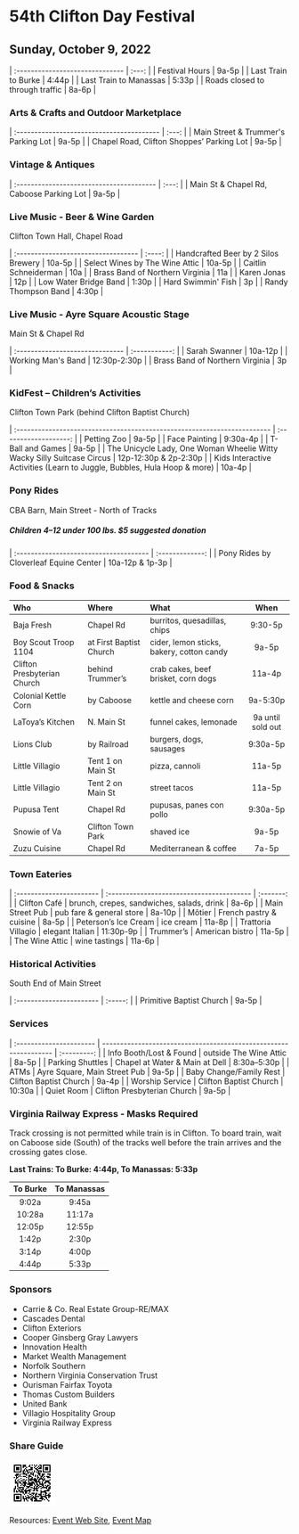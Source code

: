 # 54th Clifton Day Festival

## Sunday, October 9, 2022

| :------------------------------ | :---: |
| Festival Hours                  | 9a-5p |
| Last Train to Burke             | 4:44p |
| Last Train to Manassas          | 5:33p |
| Roads closed to through traffic | 8a-6p |

### Arts & Crafts and Outdoor Marketplace

| :---------------------------------------- | :---: |
| Main Street & Trummer's Parking Lot       | 9a-5p |
| Chapel Road, Clifton Shoppes’ Parking Lot | 9a-5p |

### Vintage & Antiques

| :--------------------------------------- | :---: |
| Main St & Chapel Rd, Caboose Parking Lot | 9a-5p |

### Live Music - Beer & Wine Garden

Clifton Town Hall, Chapel Road

| :---------------------------------- | :----: |
| Handcrafted Beer by 2 Silos Brewery | 10a-5p |
| Select Wines by The Wine Attic      | 10a-5p |
| Caitlin Schneiderman                | 10a    |
| Brass Band of Northern Virginia     | 11a    |
| Karen Jonas                         | 12p    |
| Low Water Bridge Band               | 1:30p  |
| Hard Swimmin' Fish                  | 3p     |
| Randy Thompson Band                 | 4:30p  |

### Live Music - Ayre Square Acoustic Stage

Main St & Chapel Rd

| :------------------------------ | :-----------: |
| Sarah Swanner                   | 10a-12p |
| Working Man's Band              | 12:30p-2:30p  |
| Brass Band of Northern Virginia | 3p         |

### KidFest – Children’s Activities

Clifton Town Park (behind Clifton Baptist Church)

| :----------------------------------------------------------------------- | :-------------------: |
| Petting Zoo                                                              | 9a-5p                 |
| Face Painting                                                            | 9:30a-4p              |
| T-Ball and Games                                                         | 9a-5p                 |
| The Unicycle Lady, One Woman Wheelie Witty Wacky Silly Suitcase Circus   | 12p-12:30p & 2p-2:30p |
| Kids Interactive Activities (Learn to Juggle, Bubbles, Hula Hoop & more) | 10a-4p                |

### Pony Rides

CBA Barn, Main Street - North of Tracks

##### Children 4–12 under 100 lbs. $5 suggested donation

| :------------------------------------- | :-------------: |
| Pony Rides by Cloverleaf Equine Center | 10a-12p & 1p-3p |

### Food & Snacks

| Who                         | Where                     | What                                         | When              |
| :-------------------------- | :---------                | :------------------------------------------- | :---------------: |
| Baja Fresh                  | Chapel Rd                 | burritos, quesadillas, chips                 | 9:30-5p           |
| Boy Scout Troop 1104        | at First Baptist Church   | cider, lemon sticks, bakery, cotton candy    | 9a-5p             |
| Clifton Presbyterian Church | behind Trummer’s          | crab cakes, beef brisket, corn dogs          | 11a-4p            |
| Colonial Kettle Corn        | by Caboose                | kettle and cheese corn                       | 9a-5:30p          |
| LaToya’s Kitchen            | N. Main St                | funnel cakes, lemonade                       | 9a until sold out |
| Lions Club                  | by Railroad               | burgers, dogs, sausages                      | 9:30a-5p          |
| Little Villagio             | Tent 1 on Main St         | pizza, cannoli                               | 11a-5p            |
| Little Villagio             | Tent 2 on Main St         | street tacos                                 | 11a-5p            |
| Pupusa Tent                 | Chapel Rd                 | pupusas, panes con pollo                     | 9:30a-5p          |
| Snowie of Va                | Clifton Town Park         | shaved ice                                   | 9a-5p             |
| Zuzu Cuisine                | Chapel Rd                 | Mediterranean & coffee                       | 7a-5p             |

### Town Eateries

| :----------------------- | :---------------------------------------- | :-------: |
| Clifton Café             | brunch, crepes, sandwiches, salads, drink | 8a-6p     |
| Main Street Pub          | pub fare & general store                  | 8a-10p    |
| Môtier                   | French pastry & cuisine                   | 8a-5p     |
| Peterson’s Ice Cream     | ice cream                                 | 11a-8p    |
| Trattoria Villagio       | elegant Italian                           | 11:30p-9p |
| Trummer’s                | American bistro                           | 11a-5p    |
| The Wine Attic           | wine tastings                             | 11a-6p    |

### Historical Activities

South End of Main Street

| :----------------------- | :-----: |
| Primitive Baptist Church |  9a-5p  |

### Services

| :---------------------- | ---------------------------------------------------------------- | :---------: |
| Info Booth/Lost & Found | outside The Wine Attic                                           | 8a-5p       |
| Parking Shuttles        | Chapel at Water & Main at Dell                                   | 8:30a–5:30p |
| ATMs                    | Ayre Square, Main Street Pub                                     | 9a-5p       |
| Baby Change/Family Rest | Clifton Baptist Church                                           | 9a-4p       |
| Worship Service         | Clifton Baptist Church                                           | 10:30a      |
| Quiet Room              | Clifton Presbyterian Church                                      | 9a-5p       |

### Virginia Railway Express - Masks Required

Track crossing is not permitted while train is in Clifton.  To board train, wait on Caboose side (South) of the tracks well before the train arrives and the crossing gates close.

__Last Trains: To Burke: 4:44p, To Manassas: 5:33p__

| To Burke | To Manassas |
| :------: | :---------: |
|  9:02a   |  9:45a      |
| 10:28a   | 11:17a      |
| 12:05p   | 12:55p      |
|  1:42p   |  2:30p      |
|  3:14p   |  4:00p      |
|  4:44p   |  5:33p      |


### Sponsors

  - Carrie & Co. Real Estate Group-RE/MAX
  - Cascades Dental
  - Clifton Exteriors
  - Cooper Ginsberg Gray Lawyers
  - Innovation Health
  - Market Wealth Management
  - Norfolk Southern
  - Northern Virginia Conservation Trust
  - Ourisman Fairfax Toyota
  - Thomas Custom Builders
  - United Bank
  - Villagio Hospitality Group
  - Virginia Railway Express

### Share Guide

![Clifton Day Times Guide](includes/timesguide-qr-code-high-2x2.png)

Resources: [Event Web Site](https://www.cliftonday.com/), [Event Map](https://www.cliftonday.com/content/map)
